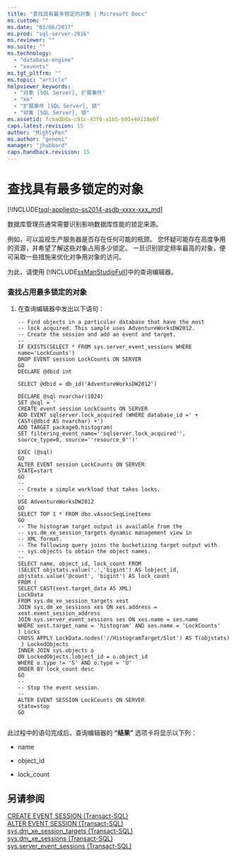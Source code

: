 ```yaml
---
title: "查找具有最多锁定的对象 | Microsoft Docs"
ms.custom: ""
ms.date: "03/06/2017"
ms.prod: "sql-server-2016"
ms.reviewer: ""
ms.suite: ""
ms.technology: 
  - "database-engine"
  - "xevents"
ms.tgt_pltfrm: ""
ms.topic: "article"
helpviewer_keywords: 
  - "对象 [SQL Server], 扩展事件"
  - "xe"
  - "扩展事件 [SQL Server], 锁"
  - "对象 [SQL Server], 锁"
ms.assetid: fcbadbda-c91c-43f0-a1b5-601e40110e07
caps.latest.revision: 15
author: "MightyPen"
ms.author: "genemi"
manager: "jhubbard"
caps.handback.revision: 15
---
```

# 查找具有最多锁定的对象
[!INCLUDE[tsql-appliesto-ss2014-asdb-xxxx-xxx_md](../../includes/tsql-appliesto-ss2014-asdb-xxxx-xxx-md.md)]

  数据库管理员通常需要识别影响数据库性能的锁定来源。  
  
 例如，可以监视生产服务器是否存在任何可能的瓶颈。 您怀疑可能存在高度争用的资源，并希望了解这些对象占用多少锁定。 一旦识别锁定频率最高的对象，便可采取一些措施来优化对争用对象的访问。  
  
 为此，请使用 [!INCLUDE[ssManStudioFull](../../includes/ssmanstudiofull-md.md)]中的查询编辑器。  
  
### 查找占用最多锁定的对象  
  
1.  在查询编辑器中发出以下语句：  
  
    ```  
    -- Find objects in a particular database that have the most  
    -- lock acquired. This sample uses AdventureWorksDW2012.  
    -- Create the session and add an event and target.  
    --   
    IF EXISTS(SELECT * FROM sys.server_event_sessions WHERE name='LockCounts')  
    DROP EVENT session LockCounts ON SERVER  
    GO  
    DECLARE @dbid int  
  
    SELECT @dbid = db_id('AdventureWorksDW2012')  
  
    DECLARE @sql nvarchar(1024)  
    SET @sql = '  
    CREATE event session LockCounts ON SERVER  
    ADD EVENT sqlserver.lock_acquired (WHERE database_id =' + CAST(@dbid AS nvarchar) +')  
    ADD TARGET package0.histogram(   
    SET filtering_event_name=''sqlserver.lock_acquired'', source_type=0, source=''resource_0'')'  
  
    EXEC (@sql)  
    GO  
    ALTER EVENT session LockCounts ON SERVER   
    STATE=start  
    GO  
    --   
    -- Create a simple workload that takes locks.  
    --   
    USE AdventureWorksDW2012  
    GO  
    SELECT TOP 1 * FROM dbo.vAssocSeqLineItems  
    GO  
    -- The histogram target output is available from the   
    -- sys.dm_xe_session_targets dynamic management view in  
    -- XML format.  
    -- The following query joins the bucketizing target output with  
    -- sys.objects to obtain the object names.  
    --  
    SELECT name, object_id, lock_count FROM   
    (SELECT objstats.value('.','bigint') AS lobject_id,   
    objstats.value('@count', 'bigint') AS lock_count  
    FROM (  
    SELECT CAST(xest.target_data AS XML)  
    LockData  
    FROM sys.dm_xe_session_targets xest  
    JOIN sys.dm_xe_sessions xes ON xes.address = xest.event_session_address  
    JOIN sys.server_event_sessions ses ON xes.name = ses.name  
    WHERE xest.target_name = 'histogram' AND xes.name = 'LockCounts'  
    ) Locks  
    CROSS APPLY LockData.nodes('//HistogramTarget/Slot') AS T(objstats)  
     ) LockedObjects   
    INNER JOIN sys.objects o  
    ON LockedObjects.lobject_id = o.object_id  
    WHERE o.type != 'S' AND o.type = 'U'  
    ORDER BY lock_count desc  
    GO  
    --   
    -- Stop the event session.  
    --   
    ALTER EVENT SESSION LockCounts ON SERVER  
    state=stop  
    GO  
  
    ```  
  
 此过程中的语句完成后，查询编辑器的 **“结果”** 选项卡将显示以下列：  
  
-   name  
  
-   object_id  
  
-   lock_count  
  
## 另请参阅  
 [CREATE EVENT SESSION (Transact-SQL)](../../t-sql/statements/create-event-session-transact-sql.md)   
 [ALTER EVENT SESSION (Transact-SQL)](../../t-sql/statements/alter-event-session-transact-sql.md)   
 [sys.dm_xe_session_targets (Transact-SQL)](../../relational-databases/system-dynamic-management-views/sys-dm-xe-session-targets-transact-sql.md)   
 [sys.dm_xe_sessions (Transact-SQL)](../../relational-databases/system-dynamic-management-views/sys-dm-xe-sessions-transact-sql.md)   
 [sys.server_event_sessions (Transact-SQL)](../../relational-databases/system-catalog-views/sys-server-event-sessions-transact-sql.md)  
  
  